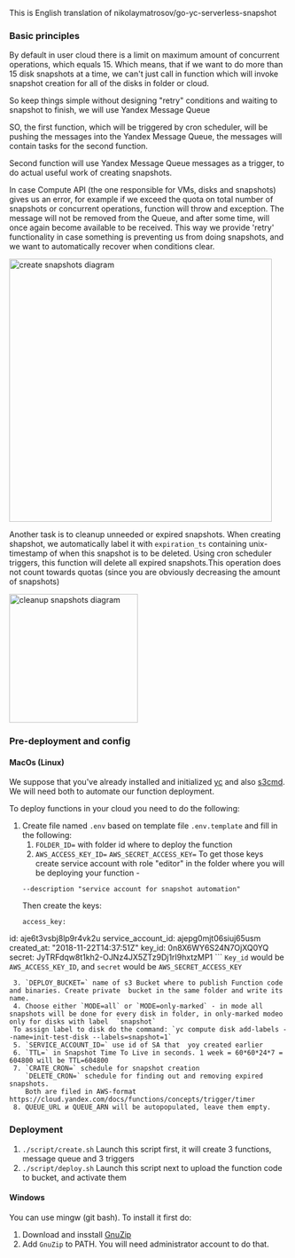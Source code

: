 This is English translation of nikolaymatrosov/go-yc-serverless-snapshot
### Basic principles
By default in user cloud there is a limit on maximum amount of concurrent operations, which equals 15.
Which means, that if we want to do more than 15 disk snapshots at a time, we can't just call in function which will invoke snapshot creation for all of the disks in folder or cloud.

So keep things simple without designing "retry" conditions and waiting to snapshot to finish, we will use Yandex Message Queue


SO, the first function, which will be triggered by cron scheduler, will be pushing the messages into the Yandex Message Queue, the messages will contain tasks for the second  function.

Second function will use Yandex Message Queue messages as a trigger, to do actual useful work of creating snapshots.

In case Compute API (the one responsible for VMs, disks and snapshots) gives us an error, for example if we exceed the quota on total number of snapshots or concurrent operations, function will throw and exception.
The message will not be removed from the Queue, and after some time, will once again become available to be received. This way we provide
'retry' functionality in case something is preventing us from doing snapshots, and we want to automatically recover when conditions clear.

<img src="assets/create.png" width="474px" alt="create snapshots diagram">

Another task is to cleanup unneeded or expired snapshots. When creating shapshot, we automatically label it with  `expiration_ts` containing unix-timestamp of when this snapshot is to be deleted.
Using cron scheduler triggers, this function will delete all expired snapshots.This operation does not count towards quotas (since you are obviously decreasing the amount of snapshots)

<img src="assets/cleanup.png" width="232px" alt="cleanup snapshots diagram">

### Pre-deployment and config
#### MacOs (Linux)
We suppose that you've already installed and initialized [yc](https://cloud.yandex.com/docs/cli/quickstart) and also [s3cmd](https://cloud.yandex.com/docs/storage/tools/s3cmd). We will need both to automate our function deployment.

To deploy functions in your cloud you need to do the following:
1. Create file named `.env` based on template file `.env.template` and fill in the following:
    1. `FOLDER_ID=` with folder id where to deploy the function
    2. `AWS_ACCESS_KEY_ID=`
       `AWS_SECRET_ACCESS_KEY=`
     To get those keys create service account with role "editor" in the folder where you will be deploying your function -
     ```yc iam service-account create --name sa-snapshot \
    --description "service account for snapshot automation"
    ```
     Then create the keys:
     ```yc iam access-key create --service-account-name my-robot
     access_key:
  id: aje6t3vsbj8lp9r4vk2u
  service_account_id: ajepg0mjt06siuj65usm
  created_at: "2018-11-22T14:37:51Z"
  key_id: 0n8X6WY6S24N7OjXQ0YQ
  secret: JyTRFdqw8t1kh2-OJNz4JX5ZTz9Dj1rI9hxtzMP1
    ```
     `Key_id` would be `AWS_ACCESS_KEY_ID`, and `secret` would be `AWS_SECRET_ACCESS_KEY`

     3. `DEPLOY_BUCKET=` name of s3 Bucket where to publish Function code and binaries. Create private  bucket in the same folder and write its name.
     4. Choose either `MODE=all` or `MODE=only-marked` - in mode all snapshots will be done for every disk in folder, in only-marked modeo only for disks with label  `snapshot`
     To assign label to disk do the command: `yc compute disk add-labels --name=init-test-disk --labels=snapshot=1`
     5. `SERVICE_ACCOUNT_ID=` use id of SA that  yoy created earlier
     6. `TTL=` in Snapshot Time To Live in seconds. 1 week = 60*60*24*7 = 604800 will be TTL=604800
     7. `CRATE_CRON=` schedule for snapshot creation
        `DELETE_CRON=` schedule for finding out and removing expired snapshots.
        Both are filed in AWS-format https://cloud.yandex.com/docs/functions/concepts/trigger/timer
     8. QUEUE_URL и QUEUE_ARN will be autopopulated, leave them empty.

### Deployment
1. `./script/create.sh` Launch this script first, it will create 3 functions, message queue and 3 triggers
2. `./script/deploy.sh` Launch this script next to upload the function code to bucket, and activate them

#### Windows

You can use mingw (git bash).
To install it first do:
1. Download and insstall [GnuZip](http://gnuwin32.sourceforge.net/packages/zip.htm)
2. Add `GnuZip` to PATH.
You will need administrator account to do that.
